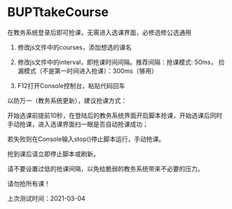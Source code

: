 # BUPTtakeCourse
在教务系统登录后即可抢课，无需进入选课界面，必修选修公选通用

1. 修改js文件中的courses，添加想选的课名

2. 修改js文件中的interval，即抢课时间间隔。推荐间隔：抢课模式: 50ms， 捡漏模式（不是第一时间进入抢课）：300ms（够用）

3. F12打开Console控制台，粘贴代码回车

以防万一（教务系统更新），建议抢课方式：

开始选课前提前10秒，在登陆后的教务系统界面开启脚本抢课，开始选课后同时手动抢课，进入选课界面扫一眼是否自动抢课成功；

若失败则在Console输入stop()停止脚本运行，手动抢课。

抢到课后请立即停止脚本或刷新。

请不要设置过低的抢课间隔，以免给脆弱的教务系统带来不必要的压力。

请勿抢所有课！

上次测试时间：2021-03-04
